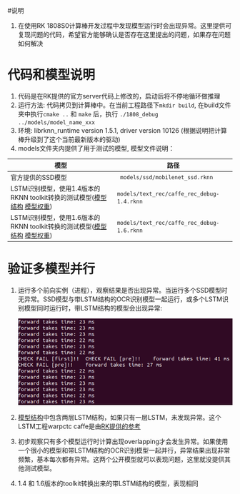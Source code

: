#说明
 1. 在使用RK 1808S0计算棒开发过程中发现模型运行时会出现异常。这里提供可复现问题的代码，希望官方能够确认是否存在这里提出的问题，如果存在问题如何解决

# 代码和模型说明
 1. 代码是在RK提供的官方server代码上修改的，启动后将不停地循环做推理
 2. 运行方法: 代码拷贝到计算棒中。在当前工程路径下`mkdir build`, 在build文件夹中执行`cmake ..` 和 `make` 后，执行 `./1808_debug ../models/model_name_xxx`
 3. 环境: librknn_runtime version 1.5.1, driver version 10126 (根据说明把计算棒升级到了这个当前最新版本的驱动)
 4. models文件夹内提供了用于测试的模型, 模型文件说明：
 
|  模型  |  路径 |
|  ----  | ----  |
| 官方提供的SSD模型  | ` models/ssd/mobilenet_ssd.rknn` |
| LSTM识别模型，使用1.4版本的RKNN toolkit转换的测试模型([模型结构](https://github.com/xmfbit/warpctc-caffe/blob/master/examples/warpctc_captcha/deploy.prototxt) [模型权重](https://drive.google.com/file/d/0B98MUaCGMMG0UVd1WWFrNHZLdTg/view)) | `models/text_rec/caffe_rec_debug-1.4.rknn` |
| LSTM识别模型，使用1.6版本的RKNN toolkit转换的测试模型([模型结构](https://github.com/xmfbit/warpctc-caffe/blob/master/examples/warpctc_captcha/deploy.prototxt) [模型权重](https://drive.google.com/file/d/0B98MUaCGMMG0UVd1WWFrNHZLdTg/view))| `models/text_rec/caffe_rec_debug-1.6.rknn` |

# 验证多模型并行
 1. 运行多个前向实例（进程），观察结果是否出现异常。当运行多个SSD模型时无异常。SSD模型与带LSTM结构的OCR识别模型一起运行，或多个LSTM识别模型同时运行时，带LSTM结构的模型会出现异常: 
 
     ![show error](./data/1_error.png)
 2. [模型结构](https://github.com/xmfbit/warpctc-caffe/blob/master/examples/warpctc_captcha/deploy.prototxt)中包含两层LSTM结构，如果只有一层LSTM，未发现异常。这个LSTM工程warpctc caffe是由[RK提供的参考](https://github.com/rockchip-linux/rknn-toolkit/blob/master/doc/RKNN_OP_Support_V1.6.0.md) 
 3. 初步观察只有多个模型运行时计算出现overlapping才会发生异常。如果使用一个很小的模型和带LSTM结构的OCR识别模型一起并行，异常结果出现非常频繁，基本每次都有异常。这两个公开模型就可以表现问题，这里就没提供其他测试模型。
 4. 1.4 和 1.6版本的toolkit转换出来的带LSTM结构的模型，表现相同
